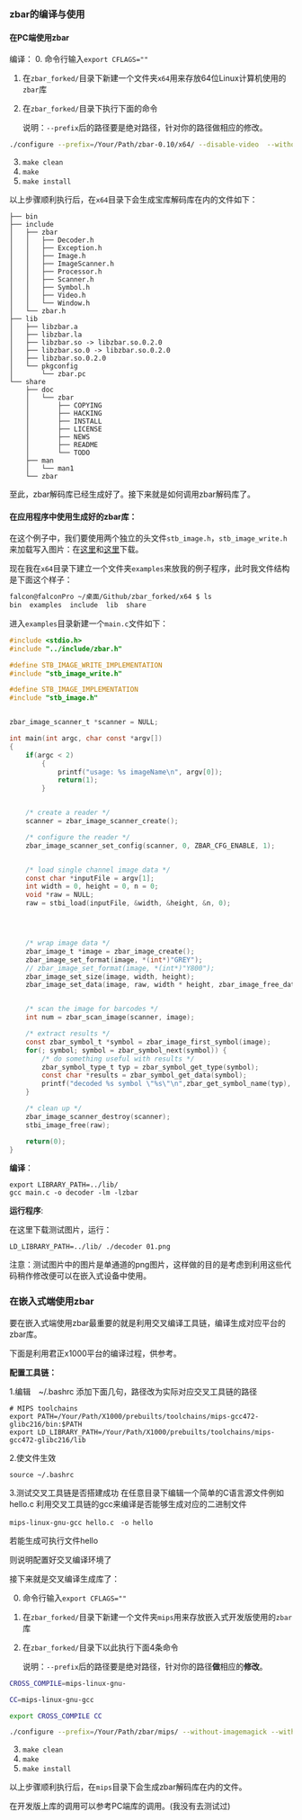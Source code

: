 ### zbar的编译与使用

#### 在PC端使用zbar

编译：
0. 命令行输入`export CFLAGS=""` 

1. 在`zbar_forked/`目录下新建一个文件夹`x64`用来存放64位Linux计算机使用的`zbar`库

2. 在`zbar_forked/`目录下执行下面的命令

   说明：`--prefix`后的路径要是绝对路径，针对你的路径做相应的修改。
``` bash
./configure --prefix=/Your/Path/zbar-0.10/x64/ --disable-video  --without-imagemagick --without-qt --without-gtk --without-python --enable-video=no --without-x --without-jpeg
```
3. `make clean`
4. `make`
5. `make install`

以上步骤顺利执行后，在`x64`目录下会生成宝库解码库在内的文件如下：

```
├── bin
├── include
│   ├── zbar
│   │   ├── Decoder.h
│   │   ├── Exception.h
│   │   ├── Image.h
│   │   ├── ImageScanner.h
│   │   ├── Processor.h
│   │   ├── Scanner.h
│   │   ├── Symbol.h
│   │   ├── Video.h
│   │   └── Window.h
│   └── zbar.h
├── lib
│   ├── libzbar.a
│   ├── libzbar.la
│   ├── libzbar.so -> libzbar.so.0.2.0
│   ├── libzbar.so.0 -> libzbar.so.0.2.0
│   ├── libzbar.so.0.2.0
│   └── pkgconfig
│       └── zbar.pc
└── share
    ├── doc
    │   └── zbar
    │       ├── COPYING
    │       ├── HACKING
    │       ├── INSTALL
    │       ├── LICENSE
    │       ├── NEWS
    │       ├── README
    │       └── TODO
    ├── man
    │   └── man1
    └── zbar

```

至此，zbar解码库已经生成好了。接下来就是如何调用zbar解码库了。

#### **在应用程序中使用生成好的zbar库**：

在这个例子中，我们要使用两个独立的头文件`stb_image.h`，`stb_image_write.h` 来加载写入图片：在[这里](https://github.com/nothings/stb/blob/master/stb_image.h)和[这里](https://github.com/nothings/stb/blob/master/stb_image_write.h)下载。

现在我在`x64`目录下建立一个文件夹`examples`来放我的例子程序，此时我文件结构是下面这个样子：

```bash
falcon@falconPro ~/桌面/Github/zbar_forked/x64 $ ls
bin  examples  include  lib  share
```

进入`examples`目录新建一个`main.c`文件如下：

```c
#include <stdio.h>
#include "../include/zbar.h"

#define STB_IMAGE_WRITE_IMPLEMENTATION
#include "stb_image_write.h"

#define STB_IMAGE_IMPLEMENTATION
#include "stb_image.h"


zbar_image_scanner_t *scanner = NULL;

int main(int argc, char const *argv[])
{
	if(argc < 2) 
		{
			printf("usage: %s imageName\n", argv[0]);
			return(1);
		}


	/* create a reader */
    scanner = zbar_image_scanner_create();

    /* configure the reader */
    zbar_image_scanner_set_config(scanner, 0, ZBAR_CFG_ENABLE, 1);


	/* load single channel image data */
	const char *inputFile = argv[1];
	int width = 0, height = 0, n = 0;
	void *raw = NULL;
	raw = stbi_load(inputFile, &width, &height, &n, 0);




    /* wrap image data */
    zbar_image_t *image = zbar_image_create();
    zbar_image_set_format(image, *(int*)"GREY");
    // zbar_image_set_format(image, *(int*)"Y800");
    zbar_image_set_size(image, width, height);
    zbar_image_set_data(image, raw, width * height, zbar_image_free_data);


    /* scan the image for barcodes */
    int num = zbar_scan_image(scanner, image);

    /* extract results */
    const zbar_symbol_t *symbol = zbar_image_first_symbol(image);
    for(; symbol; symbol = zbar_symbol_next(symbol)) {
        /* do something useful with results */
        zbar_symbol_type_t typ = zbar_symbol_get_type(symbol);
        const char *results = zbar_symbol_get_data(symbol);
        printf("decoded %s symbol \"%s\"\n",zbar_get_symbol_name(typ), results);
    }

    /* clean up */
    zbar_image_scanner_destroy(scanner);
	stbi_image_free(raw);

	return(0);
}
```

**编译**：

```
export LIBRARY_PATH=../lib/
gcc main.c -o decoder -lm -lzbar 
```

**运行程序**:

在这里下载测试图片，运行：

```
LD_LIBRARY_PATH=../lib/ ./decoder 01.png
```

注意：测试图片中的图片是单通道的png图片，这样做的目的是考虑到利用这些代码稍作修改便可以在嵌入式设备中使用。



### 在嵌入式端使用zbar

要在嵌入式端使用zbar最重要的就是利用交叉编译工具链，编译生成对应平台的zbar库。

下面是利用君正x1000平台的编译过程，供参考。

**配置工具链：**

1.编辑　~/.bashrc
添加下面几句，路径改为实际对应交叉工具链的路径
```
# MIPS toolchains
export PATH=/Your/Path/X1000/prebuilts/toolchains/mips-gcc472-glibc216/bin:$PATH
export LD_LIBRARY_PATH=/Your/Path/X1000/prebuilts/toolchains/mips-gcc472-glibc216/lib
```
2.使文件生效
```
source ~/.bashrc
```
3.测试交叉工具链是否搭建成功
在任意目录下编辑一个简单的C语言源文件例如
hello.c
利用交叉工具链的gcc来编译是否能够生成对应的二进制文件
```
mips-linux-gnu-gcc hello.c　-o hello 
```
若能生成可执行文件hello

则说明配置好交叉编译环境了

接下来就是交叉编译生成库了：

0. 命令行输入`export CFLAGS=""` 

1. 在`zbar_forked/`目录下新建一个文件夹`mips`用来存放嵌入式开发版使用的`zbar`库

2. 在`zbar_forked/`目录下以此执行下面4条命令

   说明：`--prefix`后的路径要是绝对路径，针对你的路径**做**相应的**修改**。
``` bash
CROSS_COMPILE=mips-linux-gnu-

CC=mips-linux-gnu-gcc

export CROSS_COMPILE CC

./configure --prefix=/Your/Path/zbar/mips/ --without-imagemagick --without-qt --without-gtk --without-python --enable-video=no --without-x --without-jpeg  --enable-pthread=no --host=mips --target=mips-linux
```
3. `make clean`
4. `make`
5. `make install`

以上步骤顺利执行后，在`mips`目录下会生成zbar解码库在内的文件。

在开发版上库的调用可以参考PC端库的调用。(我没有去测试过)